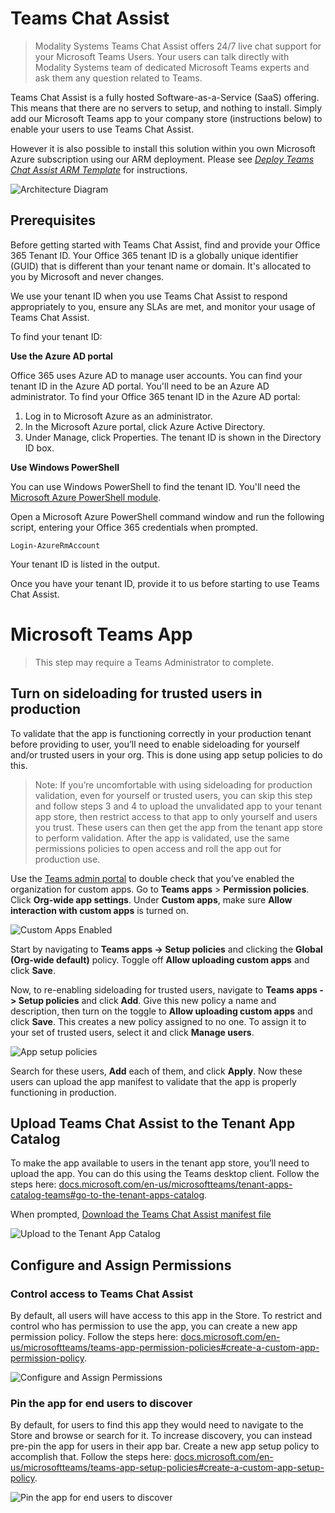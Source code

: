 # Teams Chat Assist

> Modality Systems Teams Chat Assist offers 24/7 live chat support for your Microsoft Teams Users. Your users can talk directly with Modality Systems team of dedicated Microsoft Teams experts and ask them any question related to Teams.

Teams Chat Assist is a fully hosted Software-as-a-Service (SaaS) offering. This means that there are no servers to setup, and nothing to install. Simply add our Microsoft Teams app to your company store (instructions below) to enable your users to use Teams Chat Assist.

However it is also possible to install this solution within you own Microsoft Azure subscription using our ARM deployment. Please see *[Deploy Teams Chat Assist ARM Template](deploytca.md)* for instructions. 

![Architecture Diagram](images\TeamsChatAssist.svg "Architecture Diagram")

## Prerequisites

Before getting started with Teams Chat Assist, find and provide your Office 365 Tenant ID. Your Office 365 tenant ID is a globally unique identifier (GUID) that is different than your tenant name or domain. It's allocated to you by Microsoft and never changes.

We use your tenant ID when you use Teams Chat Assist to respond appropriately to you, ensure any SLAs are met, and monitor your usage of Teams Chat Assist.

To find your tenant ID:

**Use the Azure AD portal**

Office 365 uses Azure AD to manage user accounts. You can find your tenant ID in the Azure AD portal. You'll need to be an Azure AD administrator. To find your Office 365 tenant ID in the Azure AD portal:

 1. Log in to Microsoft Azure as an administrator.
 2. In the Microsoft Azure portal, click Azure Active Directory.
 3. Under Manage, click Properties. The tenant ID is shown in the Directory ID box.

**Use Windows PowerShell**

You can use Windows PowerShell to find the tenant ID. You'll need the [Microsoft Azure PowerShell module](https://go.microsoft.com/fwlink/p/?LinkId=717444).

Open a Microsoft Azure PowerShell command window and run the following script, entering your Office 365 credentials when prompted.

```
Login-AzureRmAccount
```

Your tenant ID is listed in the output.

Once you have your tenant ID, provide it to us before starting to use Teams Chat Assist.

# Microsoft Teams App

>This step may require a Teams Administrator to complete.

## Turn on sideloading for trusted users in production

To validate that the app is functioning correctly in your production tenant before providing to user, you’ll need to enable sideloading for yourself and/or trusted users in your org. This is done using app setup policies to do this. 

> Note: If you’re uncomfortable with using sideloading for production validation, even for yourself or trusted users, you can skip this step and follow steps 3 and 4 to upload the unvalidated app to your tenant app store, then restrict access to that app to only yourself and users you trust. These users can then get the app from the tenant app store to perform validation. After the app is validated, use the same permissions policies to open access and roll the app out for production use.

Use the [Teams admin portal](https://admin.teams.microsoft.com/) to double check that you’ve enabled the organization for custom apps. Go to **Teams apps** > **Permission policies**. Click **Org-wide app settings**. Under **Custom apps**, make sure **Allow interaction with custom apps** is turned on.

![Custom Apps Enabled](images\1.png "Custom Apps Enabled")

Start by navigating to **Teams apps -> Setup policies** and clicking the **Global (Org-wide default)** policy. Toggle off **Allow uploading custom apps** and click **Save**.

Now, to re-enabling sideloading for trusted users, navigate to **Teams apps -> Setup policies** and click **Add**. Give this new policy a name and description, then turn on the toggle to **Allow uploading custom apps** and click **Save**. This creates a new policy assigned to no one. To assign it to your set of trusted users, select it and click **Manage users**.

![App setup policies](images\2.png "App setup policies")
 
Search for these users, **Add** each of them, and click **Apply**. Now these users can upload the app manifest to validate that the app is properly functioning in production. 

## Upload Teams Chat Assist to the Tenant App Catalog

To make the app available to users in the tenant app store, you’ll need to upload the app. You can do this using the Teams desktop client. Follow the steps here: [docs.microsoft.com/en-us/microsoftteams/tenant-apps-catalog-teams#go-to-the-tenant-apps-catalog](https://docs.microsoft.com/en-us/microsoftteams/tenant-apps-catalog-teams#go-to-the-tenant-apps-catalog).

When prompted, [Download the Teams Chat Assist manifest file](https://github.com/modalitysystems/TeamsChatAssistGABuilds/releases/latest)

![Upload to the Tenant App Catalog](images\3.png "Upload to the Tenant App Catalog")

## Configure and Assign Permissions

### Control access to Teams Chat Assist

By default, all users will have access to this app in the Store. To restrict and control who has permission to use the app, you can create a new app permission policy. Follow the steps here: [docs.microsoft.com/en-us/microsoftteams/teams-app-permission-policies#create-a-custom-app-permission-policy](https://docs.microsoft.com/en-us/microsoftteams/teams-app-permission-policies#create-a-custom-app-permission-policy).

![Configure and Assign Permissions](images\4.png "Configure and Assign Permissions")

### Pin the app for end users to discover

By default, for users to find this app they would need to navigate to the Store and browse or search for it. To increase discovery, you can instead pre-pin the app for users in their app bar. Create a new app setup policy to accomplish that. Follow the steps here: [docs.microsoft.com/en-us/microsoftteams/teams-app-setup-policies#create-a-custom-app-setup-policy](https://docs.microsoft.com/en-us/microsoftteams/teams-app-setup-policies#create-a-custom-app-setup-policy).

![Pin the app for end users to discover](images\5.png "Pin the app for end users to discover")

